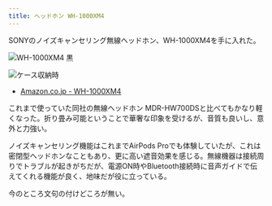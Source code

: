 ```yaml
---
title: ヘッドホン WH-1000XM4
---
```


SONYのノイズキャンセリング無線ヘッドホン、WH-1000XM4を手に入れた。

![](https://i.imgur.com/2DpBrDbh.jpg "WH-1000XM4 黒")

![](https://i.imgur.com/nUP3c8dh.jpg "ケース収納時")

- [Amazon.co.jp - WH-1000XM4](https://www.amazon.co.jp/dp/B08F2866Q3)

これまで使っていた同社の無線ヘッドホン MDR-HW700DSと比べてもかなり軽くなった。折り畳み可能ということで華奢な印象を受けるが、音質も良いし、意外と力強い。

ノイズキャンセリング機能はこれまでAirPods Proでも体験していたが、これは密閉型ヘッドホンなこともあり、更に高い遮音効果を感じる。無線機器は接続周りでトラブルが起きがちだが、電源ON時やBluetooth接続時に音声ガイドで伝えてくれる機能が良く、地味だが役に立っている。

今のところ文句の付けどころが無い。
